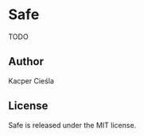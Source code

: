 Safe
====

TODO

Author
-------

Kacper Cieśla

License
-------

Safe is released under the MIT license.


